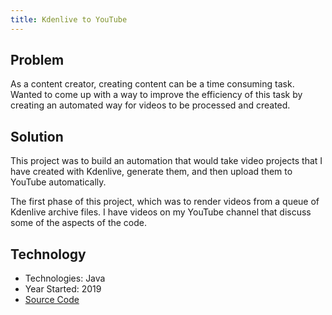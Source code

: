 ```yaml
---
title: Kdenlive to YouTube
---
```


## Problem

As a content creator, creating content can be a time consuming task. Wanted to come up with a way 
to improve the efficiency of this task by creating an automated way for videos to be processed 
and created.

## Solution

This project was to build an automation that would take video projects that I have created
with Kdenlive, generate them, and then upload them to YouTube automatically.

The first phase of this project, which was to render videos from a queue of
Kdenlive archive files. I have videos on my YouTube channel that discuss some of the
aspects of the code.

## Technology

* Technologies: Java
* Year Started: 2019
* <a href="https://github.com/almostengr/kdenlivetoyoutube" target="_blank">Source Code</a>
